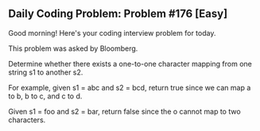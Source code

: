 ## Daily Coding Problem: Problem #176 [Easy]

Good morning! Here's your coding interview problem for today.

This problem was asked by Bloomberg.

Determine whether there exists a one-to-one character mapping from one string s1 to another s2.

For example, given s1 = abc and s2 = bcd, return true since we can map a to b, b to c, and c to d.

Given s1 = foo and s2 = bar, return false since the o cannot map to two characters.
